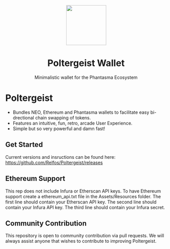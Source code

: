 <p align="center">
  <img
    src="https://github.com/phantasma-io/PhantasmaSpook/blob/master/logo.png"
    width="125px">
</p>

<h1 align="center">Poltergeist Wallet</h1>

<p align="center">
  Minimalistic wallet for the Phantasma Ecosystem
</p>

# Poltergeist
- Bundles NEO, Ethereum and Phantasma wallets to facilitate easy bi-drectional chain swapping of tokens.
- Features an intuitive, fun, retro, arcade User Experience. 
- Simple but so very powerful and damn fast!  

## Get Started
Current versions and insructions can be found here: https://github.com/Relfos/Poltergeist/releases

## Ethereum Support
This rep does not include Infura or Etherscan API keys. To have Ethereum support create a ethereum_api.txt file in the Assets/Resources folder.
The first line should contain your Etherscan API key.
The second line should contain your Infura API key.
The third line should contain your Infura secret.

## Community Contribution
This repository is open to community contribution via pull requests. We will always assist anyone that wishes to contribute to improving Poltergeist.
